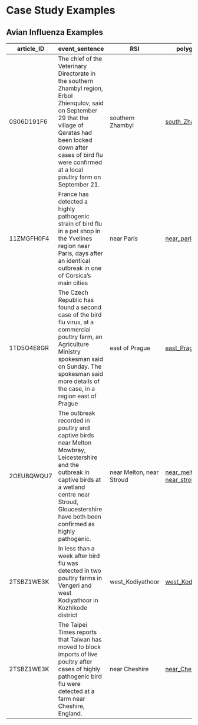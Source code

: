 # Case Study Examples 

## Avian Influenza Examples

article_ID | event_sentence |RSI | polygon_filename | comments |
--- | --- | --- | --- |--- |
0S06D191F6 | The chief of the Veterinary Directorate in the southern Zhambyl region, Erbol Zhienqulov, said on September 29 that the village of Qaratas had been locked down after cases of bird flu were confirmed at a local poultry farm on September 21.  | southern Zhambyl | [south_Zhambyl.geojson](geojson/south_Zhambyl.geojson) |
11ZMGFH0F4 | France has detected a highly pathogenic strain of bird flu in a pet shop in the Yvelines region near Paris, days after an identical outbreak in one of Corsica’s main cities  | near Paris | [near_paris.geojson](geojson/near_Paris.geojson) |
1TD5O4E8GR | The Czech Republic has found a second case of the bird flu virus, at a commercial poultry farm, an Agriculture Ministry spokesman said on Sunday. The spokesman said more details of the case, in a region east of Prague  | east of Prague | [east_Prague.geojson](geojson/east_prague.geojson) |
2OEUBQWQU7 | The outbreak recorded in poultry and captive birds near Melton Mowbray, Leicestershire and the outbreak in captive birds at a wetland centre near Stroud, Gloucestershire have both been confirmed as highly pathogenic.  | near Melton, near Stroud | [near_melton.geojson](geojson/near_Melton.geojson) , [near_stroud.geojson](geojson/near_Stroud.geojson) |
2TSBZ1WE3K | In less than a week after bird flu was detected in two poultry farms in Vengeri and west Kodiyathoor in Kozhikode district | west_Kodiyathoor | [west_Kodiyathoor.geojson](geojson/west_Kodiyathoor.geojson)|
2TSBZ1WE3K | The Taipei Times reports that Taiwan has moved to block imports of live poultry after cases of highly pathogenic bird flu were detected at a farm near Cheshire, England. | near Cheshire | [near_Cheshire.geojson](geojson/near_Cheshire.geojson)|


